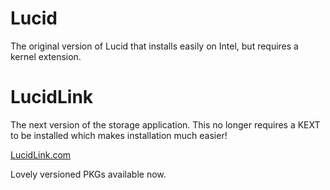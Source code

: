 # Lucid
The original version of Lucid that installs easily on Intel, but requires a kernel extension.

# LucidLink
The next version of the storage application. This no longer requires a KEXT to be installed which makes installation much easier!

[LucidLink.com](https://www.lucidlink.com/)

Lovely versioned PKGs available now. 